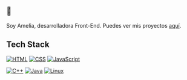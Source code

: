 ## 👋
Soy Amelia, desarrolladora Front-End. Puedes ver mis proyectos [aquí](https://ameliahub.github.io/personal-portfolio/).

## Tech Stack
[![HTML](https://img.shields.io/badge/HTML-E34F26?style=flat-square&logo=html5&logoColor=white)](#)
[![CSS](https://img.shields.io/badge/CSS-1572B6?style=flat-square&logo=css3&logoColor=white)](#)
[![JavaScript](https://img.shields.io/badge/JavaScript-F7DF1E?style=flat-square&logo=javascript&logoColor=black)](#)

[![C++](https://img.shields.io/badge/C%2B%2B-00599C?style=flat-square&logo=c%2B%2B&logoColor=white)](#)
[![Java](https://img.shields.io/badge/Java-007396?style=flat-square&logo=java&logoColor=white)](#)
[![Linux](https://img.shields.io/badge/Linux-FCC624?style=flat-square&logo=linux&logoColor=black)](#)








